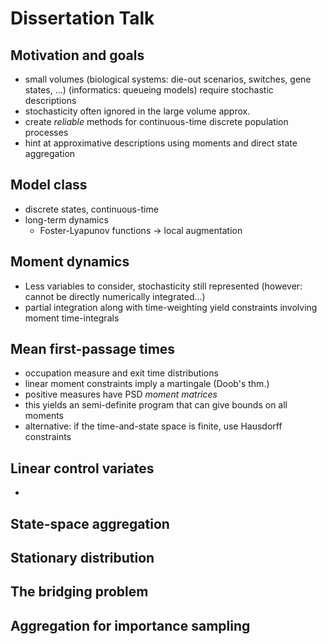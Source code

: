 # Dissertation Talk

## Motivation and goals
* small volumes (biological systems: die-out scenarios, switches, gene states, ...) (informatics: queueing models) require stochastic descriptions
* stochasticity often ignored in the large volume approx.
* create _reliable_ methods for continuous-time discrete population processes
* hint at approximative descriptions using moments and direct state aggregation

## Model class
* discrete states, continuous-time
* long-term dynamics 
	* Foster-Lyapunov functions -> local augmentation

## Moment dynamics
* Less variables to consider, stochasticity still represented (however: cannot be directly numerically integrated...)
* partial integration along with time-weighting yield constraints involving moment time-integrals

## Mean first-passage times
* occupation measure and exit time distributions
* linear moment constraints imply a martingale (Doob's thm.)
* positive measures have PSD _moment matrices_
* this yields an semi-definite program that can give bounds on all moments
* alternative: if the time-and-state space is finite, use Hausdorff constraints

## Linear control variates
* 

## State-space aggregation

## Stationary distribution

## The bridging problem

## Aggregation for importance sampling